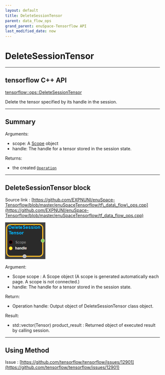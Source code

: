 ```yaml
--- 
layout: default 
title: DeleteSessionTensor 
parent: data_flow_ops 
grand_parent: enuSpace-Tensorflow API 
last_modified_date: now 
--- 
```


# DeleteSessionTensor

---

## tensorflow C++ API

[tensorflow::ops::DeleteSessionTensor](https://www.tensorflow.org/api_docs/cc/class/tensorflow/ops/delete-session-tensor)

Delete the tensor specified by its handle in the session.

---

## Summary

Arguments:

* scope: A [Scope](https://www.tensorflow.org/api_docs/cc/class/tensorflow/scope.html#classtensorflow_1_1_scope) object
* handle: The handle for a tensor stored in the session state.



Returns:

* the created [`Operation`](https://www.tensorflow.org/api_docs/cc/class/tensorflow/operation.html#classtensorflow_1_1_operation)

---

## DeleteSessionTensor block

Source link : [https://github.com/EXPNUNI/enuSpace-Tensorflow/blob/master/enuSpaceTensorflow/tf\_data\_flow\_ops.cpp](https://github.com/EXPNUNI/enuSpace-Tensorflow/blob/master/enuSpaceTensorflow/tf_data_flow_ops.cpp)

![](../assets/dataflow_deletesessiontensor_symbol.png)

Argument:

* Scope scope : A Scope object \(A scope is generated automatically each page. A scope is not connected.\)
* handle: The handle for a tensor stored in the session state.

Return:

* Operation handle: Output object of DeleteSessionTensor class object.

Result:

* std::vector\(Tensor\) product\_result : Returned object of executed result by calling session.

---

## Using Method

Issue : [https://github.com/tensorflow/tensorflow/issues/12901](https://github.com/tensorflow/tensorflow/issues/12901)

